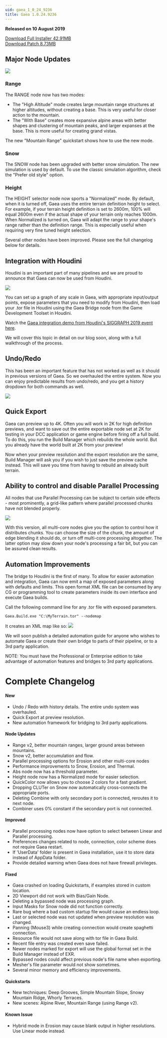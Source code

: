 ```yaml
---
uid: gaea_1_0_24_9236
title: Gaea 1.0.24.9236
---
```



**Released on 10 August 2019**

<a href="http://viridian.quadspinner.com/gaea/Gaea-1.0.24.exe">Download Full Installer 42.91MB</a> <br>
<a href="http://viridian.quadspinner.com/gaea/Gaea-1.0.24P.exe">Download Patch 8.73MB</a> <br>


<div class="release-note">

## Major Node Updates

![](http://malachite.blob.core.windows.net/gaea/changelog/1_0_24/range.jpg)

### Range

The RANGE node now has two modes:
- The "High Altitude" mode creates large mountain range structures at higher altitudes, without creating a base. This is very useful for closer action to the mountain.
- The "With Base" creates more expansive alpine areas with better shapes and clustering of mountain peaks, and larger expanses at the base. This is more useful for creating grand vistas.

The new "Mountain Range" quickstart shows how to use the new mode.

### Snow

The SNOW node has been upgraded with better snow simulation. The new simulation is used by default. To use the classic simulation algorithm, check the "Prefer old style" option.

### Height

The HEIGHT selector node now sports a "Normalized" mode. By default, when it is turned off, Gaea uses the entire terrain definition height to select. For example, if your terrain height definition is set to 2600m, 100% will equal 2600m even if the actual shape of your terrain only reaches 1000m. When Normalized is turned on, Gaea will adapt the range to your shape's range rather than the definition range. This is especially useful when requiring very fine tuned height selection.

Several other nodes have been improved. Please see the full changelog below for details.

## Integration with Houdini

Houdini is an important part of many pipelines and we are proud to announce that Gaea can now be used from Houdini.

![](http://malachite.blob.core.windows.net/gaea/changelog/1_0_24/houdini.jpg)

You can set up a graph of any scale in Gaea, with appropriate input/output points, expose parameters that you need to modify from Houdini, then load your .tor file in Houdini using the Gaea Bridge node from the Game Development Toolset in Houdini.

Watch the [Gaea integration demo from Houdini's SIGGRAPH 2019 event here](https://www.youtube.com/watch?v=7X-r_XarMLI&t=1221).

We will cover this topic in detail on our blog soon, along with a full walkthrough of the process.

## Undo/Redo

This has been an important feature that has not worked as well as it should in previous versions of Gaea. So we overhauled the entire system. Now you can enjoy predictable results from undo/redo, and you get a history dropdown for both commands as well.

![](http://malachite.blob.core.windows.net/gaea/changelog/1_0_24/undo.png)


## Quick Export

Gaea can preview up to 4K. Often you will work in 2K for high definition previews, and want to save out the entire exportable node set at 2K for testing in your DCC application or game engine before firing off a full build. To do this, you run the Build Manager which rebuilds the whole world. But you already have the world built at 2K from your preview!

Now when your preview resolution and the export resolution are the same, Build Manager will ask you if you wish to just save the preview cache instead. This will save you time from having to rebuild an already built terrain.

## Ability to control and disable Parallel Processing

All nodes that use Parallel Processing can be subject to certain side effects - most prominently, a grid-like pattern where parallel processed chunks have not blended properly.

![](http://malachite.blob.core.windows.net/gaea/changelog/1_0_24/parallel.png)

With this version, all multi-core nodes give you the option to control how it distributes chunks. You can choose the size of the chunk, the amount of edge blending it should do, or turn off multi-core processing altogether. The latter option may slow down your node's processing a fair bit, but you can be assured clean results.

## Automation Improvements

The bridge to Houdini is the first of many. To allow for easier automation and integration, Gaea can now emit a map of exposed parameters along with defaults and limits. This open format XML file can be consumed by any CG or programming tool to create parameters inside its own interface and execute Gaea builds.

Call the following command line for any .tor file with exposed parameters.
```
Gaea.Build.exe "C:\MyTerrain.tor" --nodemap
```

It creates an XML map like so:
![](http://malachite.blob.core.windows.net/gaea/changelog/1_0_24/commandline.png)

We will soon publish a detailed automation guide for anyone who wishes to automate Gaea or create their own bridge to parts of their pipeline, or to a 3rd party application.

NOTE: You must have the Professional or Enterprise edition to take advantage of automation features and bridges to 3rd party applications.

# Complete Changelog

#### New
- Undo / Redo with history details. The entire undo system was overhauled.
- Quick Export at preview resolution.
- New automation framework for bridging to 3rd party applications.

#### Node Updates
- Range v2, better mountain ranges, larger ground areas between mountains.
- Snow v2, better accumulation and flow.
- Parallel processing options for Erosion and other multi-core nodes
- Performance improvements to Snow, Erosion, and Thermal.
- Abs node now has a threshold parameter.
- Height node now has a Normalized mode for easier selection.
- QuickColor now allows you to choose 2 colors for a fast gradient.
- Dropping CLUTer on Snow now automatically cross-connects the appropriate ports.
- Deleting Combine with only secondary port is connected, reroutes it to next node.
- Combiner uses 0% constant if the secondary port is not connected.

#### Improved
- Parallel processing nodes now have option to select between Linear and Parallel processing.
- Preferences changes related to node, connection, color scheme does not require Gaea restart.
- If 'UserData' folder is present in Gaea installation, use it to store data instead of AppData folder.
- Provide detailed warning when Gaea does not have firewall privileges.

#### Fixed
- Gaea crashed on loading Quickstarts, if examples stored in custom location.
- 2D Viewport did not work with Bias/Gain Node.
- Deleting a bypassed node was processing graph.
- Input Masks for Snow node did not function correctly.
- Rare bug where a bad custom startup file would cause an endless loop.
- Last or selected node was not updated when preview resolution was changed.
- Panning (Mouse3) while creating connection would create spaghetti connection. 
- Resource file would not save along with tor file in Gaea Build.
- Recent file entry was created even save failed.
- Newer nodes marked for export will use the global format set in the Build Manager instead of EXR.
- Bypassed nodes could affect previous node's file name when exporting.
- Mesher's file parameter would not show sometimes.
- Several minor memory and efficiency improvements.

#### Quickstarts

- New techniques: Deep Grooves, Simple Mountain Slope, Snowy Mountain Ridge, Whorly Terraces.
- New scenes: Alpine River, Mountain Range (using Range v2).

#### Known Issue
- Hybrid mode in Erosion may cause blank output in higher resolutions. Use Linear mode instead.
</div>
